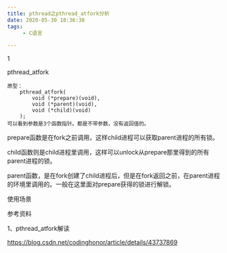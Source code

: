 ```yaml
---
title: pthread之pthread_atfork分析
date: 2020-05-30 18:36:38
tags:
	 - C语言

---
```


1

pthread_atfork

```
原型：
	pthread_atfork(
		void (*prepare)(void),
		void (*parent)(void),
		void (*child)(void)
	);
可以看到参数是3个函数指针。都是不带参数，没有返回值的。

```

prepare函数是在fork之前调用，这样child进程可以获取parent进程的所有锁。

child函数则是child进程里调用，这样可以unlock从prepare那里得到的所有parent进程的锁。

parent函数，是在fork创建了child进程后，但是在fork返回之前，在parent进程的环境里调用的。一般在这里面对prepare获得的锁进行解锁。


使用场景





参考资料

1、pthread_atfork解读

https://blog.csdn.net/codinghonor/article/details/43737869
